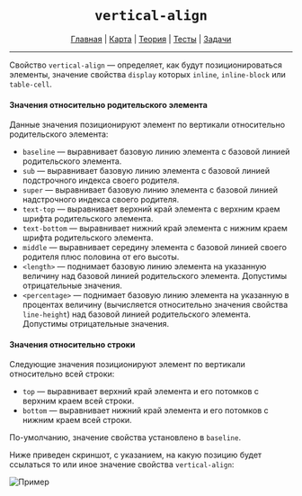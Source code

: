 <div align="center">

# `vertical-align`

[Главная](https://github.com/dollaween/junior-roadmap/)
|
[Карта](/roadmap/README.md)
|
[Теория](/theory/README.md)
|
[Тесты](/tests/README.md)
|
[Задачи](/tasks/README.md)

</div>

---

Свойство `vertical-align` — определяет, как будут позиционироваться элементы, значение свойства `display` которых `inline`, `inline-block` или `table-cell`.

#### Значения относительно родительского элемента
Данные значения позиционируют элемент по вертикали относительно родительского элемента:
- `baseline` — выравнивает базовую линию элемента с базовой линией родительского элемента.
- `sub` — выравнивает базовую линию элемента с базовой линией подстрочного индекса своего родителя.
- `super` — выравнивает базовую линию элемента с базовой линией надстрочного индекса своего родителя.
- `text-top` — выравнивает верхний край элемента с верхним краем шрифта родительского элемента.
- `text-bottom` — выравнивает нижний край элемента с нижним краем шрифта родительского элемента.
- `middle` — выравнивает середину элемента с базовой линией своего родителя плюс половина от его высоты.
- `<length>` — поднимает базовую линию элемента на указанную величину над базовой линией родительского элемента. Допустимы отрицательные значения.
- `<percentage>` — поднимает базовую линию элемента на указанную в процентах величину (вычисляется относительно значения свойства `line-height`) над базовой линией родительского элемента. Допустимы отрицательные значения.

#### Значения относительно строки
Следующие значения позиционируют элемент по вертикали относительно всей строки:
- `top` — выравнивает верхний край элемента и его потомков с верхним краем всей строки.
- `bottom` — выравнивает нижний край элемента и его потомков с нижним краем всей строки.

По-умолчанию, значение свойства установлено в `baseline`.

Ниже приведен скриншот, с указанием, на какую позицию будет ссылаться то или иное значение свойства `vertical-align`:

![Пример](https://i.stack.imgur.com/Ousrm.gif)
